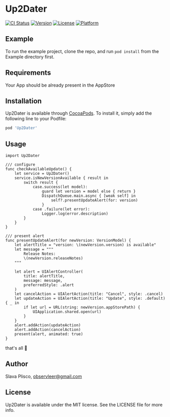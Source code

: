 # Up2Dater

[![CI Status](https://img.shields.io/travis/12q/Up2Dater.svg?style=flat)](https://travis-ci.org/12q/Up2Dater)
[![Version](https://img.shields.io/cocoapods/v/Up2Dater.svg?style=flat)](https://cocoapods.org/pods/Up2Dater)
[![License](https://img.shields.io/cocoapods/l/Up2Dater.svg?style=flat)](https://cocoapods.org/pods/Up2Dater)
[![Platform](https://img.shields.io/cocoapods/p/Up2Dater.svg?style=flat)](https://cocoapods.org/pods/Up2Dater)

## Example

To run the example project, clone the repo, and run `pod install` from the Example directory first.

## Requirements

Your App should be already present in the AppStore 

## Installation

Up2Dater is available through [CocoaPods](https://cocoapods.org). To install
it, simply add the following line to your Podfile:

```ruby
pod 'Up2Dater'
```

## Usage
```
import Up2Dater

/// configure
func checkAvailableUpdate() {
    let service = Up2Dater()
    service.isNewVersionAvailable { result in
        switch result {
            case.success(let model):
                guard let version = model else { return }
                DispatchQueue.main.async { [weak self] in
                    self?.presentUpdateAlert(for: version)
                }
            case .failure(let error):
                Logger.log(error.description)
        }
    }
}

/// present alert
func presentUpdateAlert(for newVersion: VersionModel) {
    let alertTitle = "version: \(newVersion.version) is available"
    let message = """
        Release Notes:
        \(newVersion.releaseNotes)
    """
    
    let alert = UIAlertController(
        title: alertTitle,
        message: message,
        preferredStyle: .alert
    )
    let cancelAction = UIAlertAction(title: "Cancel", style: .cancel)
    let updateAction = UIAlertAction(title: "Update", style: .default) { _ in
        if let url = URL(string: newVersion.appStorePath) {
            UIApplication.shared.open(url)
        }
    }
    alert.addAction(updateAction)
    alert.addAction(cancelAction)
    present(alert, animated: true)
}
```
that's all 🙂

## Author

Slava Plisco, observleer@gmail.com

## License

Up2Dater is available under the MIT license. See the LICENSE file for more info.

